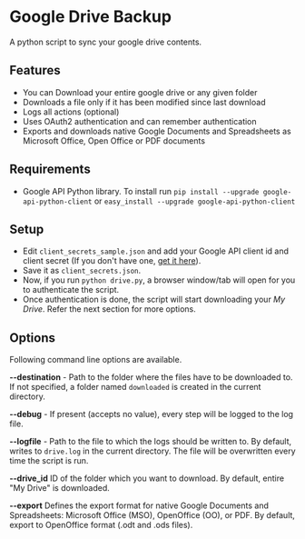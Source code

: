 Google Drive Backup
===================

A python script to sync your google drive contents.

## Features
* You can Download your entire google drive or any given folder
* Downloads a file only if it has been modified since last download
* Logs all actions (optional)
* Uses OAuth2 authentication and can remember authentication
* Exports and downloads native Google Documents and Spreadsheets as Microsoft Office, Open Office or PDF documents

## Requirements
* Google API Python library. To install run
`pip install --upgrade google-api-python-client` or
`easy_install --upgrade google-api-python-client`

## Setup
* Edit `client_secrets_sample.json` and add your Google API client id and client secret (If you don't have one, [get it here](https://code.google.com/apis/console/)).
* Save it as `client_secrets.json`.
* Now, if you run `python drive.py`, a browser window/tab will open for you to authenticate the script.
* Once authentication is done, the script will start downloading your *My Drive*. Refer the next section for more options.

## Options
Following command line options are available.

**--destination** - Path to the folder where the files have to be downloaded to. If not specified, a folder named `downloaded` is created in the current directory.

**--debug** - If present (accepts no value), every step will be logged to the log file.

**--logfile** - Path to the file to which the logs should be written to. By default, writes to `drive.log` in the current directory. The file will be overwritten every time the script is run.

**--drive_id** ID of the folder which you want to download. By default, entire "My Drive" is downloaded.

**--export** Defines the export format for native Google Documents and Spreadsheets: Microsoft Office (MSO), OpenOffice (OO), or PDF.  By default, export to OpenOffice format (.odt and .ods files).
